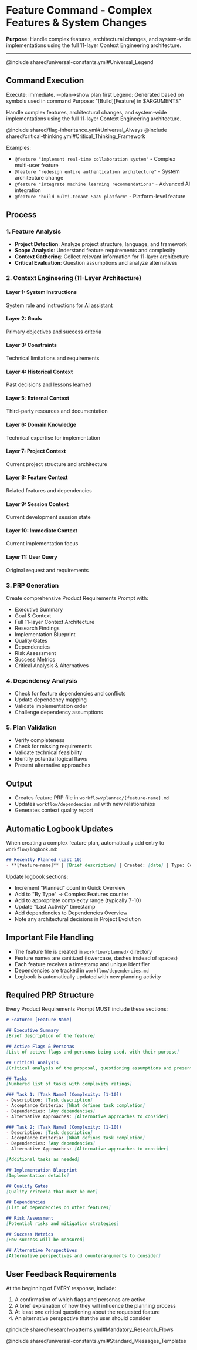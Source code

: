 # Feature Command - Complex Features & System Changes

**Purpose**: Handle complex features, architectural changes, and system-wide implementations using the full 11-layer Context Engineering architecture.

---

@include shared/universal-constants.yml#Universal_Legend

## Command Execution
Execute: immediate. --plan→show plan first
Legend: Generated based on symbols used in command
Purpose: "[Build][Feature] in $ARGUMENTS"

Handle complex features, architectural changes, and system-wide implementations using the full 11-layer Context Engineering architecture.

@include shared/flag-inheritance.yml#Universal_Always
@include shared/critical-thinking.yml#Critical_Thinking_Framework

Examples:
- `@feature "implement real-time collaboration system"` - Complex multi-user feature
- `@feature "redesign entire authentication architecture"` - System architecture change
- `@feature "integrate machine learning recommendations"` - Advanced AI integration
- `@feature "build multi-tenant SaaS platform"` - Platform-level feature

## Process

### 1. Feature Analysis
- **Project Detection**: Analyze project structure, language, and framework
- **Scope Analysis**: Understand feature requirements and complexity
- **Context Gathering**: Collect relevant information for 11-layer architecture
- **Critical Evaluation**: Question assumptions and analyze alternatives

### 2. Context Engineering (11-Layer Architecture)

#### Layer 1: System Instructions
System role and instructions for AI assistant

#### Layer 2: Goals
Primary objectives and success criteria

#### Layer 3: Constraints
Technical limitations and requirements

#### Layer 4: Historical Context
Past decisions and lessons learned

#### Layer 5: External Context
Third-party resources and documentation

#### Layer 6: Domain Knowledge
Technical expertise for implementation

#### Layer 7: Project Context
Current project structure and architecture

#### Layer 8: Feature Context
Related features and dependencies

#### Layer 9: Session Context
Current development session state

#### Layer 10: Immediate Context
Current implementation focus

#### Layer 11: User Query
Original request and requirements

### 3. PRP Generation

Create comprehensive Product Requirements Prompt with:
- Executive Summary
- Goal & Context
- Full 11-layer Context Architecture
- Research Findings
- Implementation Blueprint
- Quality Gates
- Dependencies
- Risk Assessment
- Success Metrics
- Critical Analysis & Alternatives

### 4. Dependency Analysis
- Check for feature dependencies and conflicts
- Update dependency mapping
- Validate implementation order
- Challenge dependency assumptions

### 5. Plan Validation
- Verify completeness
- Check for missing requirements
- Validate technical feasibility
- Identify potential logical flaws
- Present alternative approaches

## Output
- Creates feature PRP file in `workflow/planned/[feature-name].md`
- Updates `workflow/dependencies.md` with new relationships
- Generates context quality report

## Automatic Logbook Updates

When creating a complex feature plan, automatically add entry to `workflow/logbook.md`:

```markdown
## Recently Planned (Last 10)
- **[feature-name]** | [Brief description] | Created: [date] | Type: Complex Feature | Complexity: [1-10]
```

Update logbook sections:
- Increment "Planned" count in Quick Overview
- Add to "By Type" → Complex Features counter
- Add to appropriate complexity range (typically 7-10)
- Update "Last Activity" timestamp
- Add dependencies to Dependencies Overview
- Note any architectural decisions in Project Evolution

## Important File Handling
- The feature file is created in `workflow/planned/` directory
- Feature names are sanitized (lowercase, dashes instead of spaces)
- Each feature receives a timestamp and unique identifier
- Dependencies are tracked in `workflow/dependencies.md`
- Logbook is automatically updated with new planning activity

## Required PRP Structure
Every Product Requirements Prompt MUST include these sections:

```markdown
# Feature: [Feature Name]

## Executive Summary
[Brief description of the feature]

## Active Flags & Personas
[List of active flags and personas being used, with their purpose]

## Critical Analysis
[Critical analysis of the proposal, questioning assumptions and presenting alternatives]

## Tasks
[Numbered list of tasks with complexity ratings]

### Task 1: [Task Name] (Complexity: [1-10])
- Description: [Task description]
- Acceptance Criteria: [What defines task completion]
- Dependencies: [Any dependencies]
- Alternative Approaches: [Alternative approaches to consider]

### Task 2: [Task Name] (Complexity: [1-10])
- Description: [Task description]
- Acceptance Criteria: [What defines task completion]
- Dependencies: [Any dependencies]
- Alternative Approaches: [Alternative approaches to consider]

[Additional tasks as needed]

## Implementation Blueprint
[Implementation details]

## Quality Gates
[Quality criteria that must be met]

## Dependencies
[List of dependencies on other features]

## Risk Assessment
[Potential risks and mitigation strategies]

## Success Metrics
[How success will be measured]

## Alternative Perspectives
[Alternative perspectives and counterarguments to consider]
```

## User Feedback Requirements

At the beginning of EVERY response, include:
1. A confirmation of which flags and personas are active
2. A brief explanation of how they will influence the planning process
3. At least one critical questioning about the requested feature
4. An alternative perspective that the user should consider

@include shared/research-patterns.yml#Mandatory_Research_Flows

@include shared/universal-constants.yml#Standard_Messages_Templates
